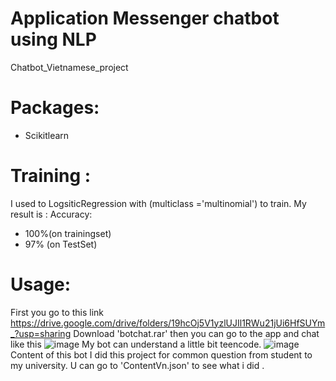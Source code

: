 # Application Messenger chatbot using NLP
Chatbot_Vietnamese_project
# Packages:
 - Scikitlearn
# Training :
 I used to LogsiticRegression with (multiclass ='multinomial') to train.
 My result is :
 Accuracy:
 - 100%(on trainingset)
 - 97% (on TestSet) 
 
# Usage:
First you go to this link https://drive.google.com/drive/folders/19hcOj5V1yzlUJIl1RWu21jUi6HfSUYm_?usp=sharing
Download 'botchat.rar' then you can go to the app and chat like this
![image](https://user-images.githubusercontent.com/106424285/194586706-1c376cb7-d4ec-4043-ad2e-1bad8ef48337.png)
My bot can understand a little bit teencode.
![image](https://user-images.githubusercontent.com/106424285/194587371-8ffbb15e-41c1-4127-98bf-c173fade5984.png)
Content of this bot
I did this project for common question from student to my university. U can go to 'ContentVn.json' to see what i did . 

 
